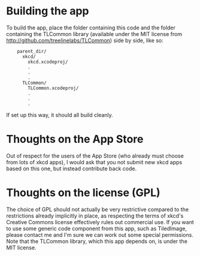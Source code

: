Building the app
================

To build the app, place the folder containing this code and the folder containing the TLCommon library (available under the MIT license from
http://github.com/treelinelabs/TLCommon) side by side, like so:

        parent_dir/
          xkcd/
            xkcd.xcodeproj/
            .
            .
            .
          TLCommon/
            TLCommon.xcodeproj/
            .
            .
            .

If set up this way, it should all build cleanly.

Thoughts on the App Store
=========================

Out of respect for the users of the App Store (who already must choose from lots of xkcd apps), I would ask
that you not submit new xkcd apps based on this one, but instead contribute back code.

Thoughts on the license (GPL)
=============================

The choice of GPL should not actually be very restrictive compared to the restrictions already implicitly
in place, as respecting the terms of xkcd's Creative Commons license effectively rules out commercial use.
If you want to use some generic code component from this app, such as TiledImage, please contact me and I'm
sure we can work out some special permissions. Note that the TLCommon library, which this app depends on,
is under the MIT license.
